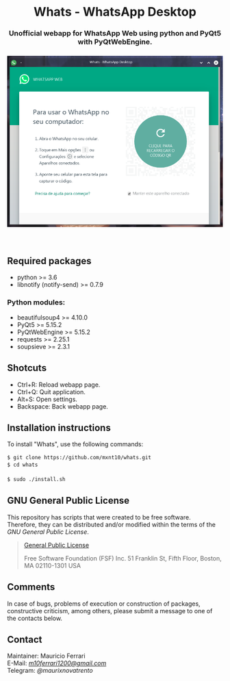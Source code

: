 <html>
    <body>
        <h1 align="center">
            Whats - WhatsApp Desktop
        </h1>
        <h3 align="center">
            Unofficial webapp for WhatsApp Web using python and PyQt5 with PyQtWebEngine.
        </h3>
        <h3 align="center">
            <a><img src="https://raw.githubusercontent.com/mxnt10/whats/master/common/preview.png"></a>
        </h3><br/>
    </body>
</html>

## Required packages

- python >= 3.6
- libnotify (notify-send) >= 0.7.9

### Python modules:

- beautifulsoup4 >= 4.10.0
- PyQt5 >= 5.15.2
- PyQtWebEngine >= 5.15.2
- requests >= 2.25.1
- soupsieve >= 2.3.1

## Shotcuts

- Ctrl+R: Reload webapp page.
- Ctrl+Q: Quit application.
- Alt+S: Open settings.
- Backspace: Back webapp page.

## Installation instructions

To install "Whats", use the following commands:
```sh
$ git clone https://github.com/mxnt10/whats.git
$ cd whats

$ sudo ./install.sh
```

## GNU General Public License

This repository has scripts that were created to be free software.<br/>
Therefore, they can be distributed and/or modified within the terms of the *GNU General Public License*.

>[General Public License](https://pt.wikipedia.org/wiki/GNU_General_Public_License)
>
>Free Software Foundation (FSF) Inc. 51 Franklin St, Fifth Floor, Boston, MA 02110-1301 USA

## Comments

In case of bugs, problems of execution or construction of packages, constructive criticism, among others,
please submit a message to one of the contacts below.

## Contact

Maintainer: Mauricio Ferrari<br/>
E-Mail: *m10ferrari1200@gmail.com*<br/>
Telegram: *@maurixnovatrento*<br/>
